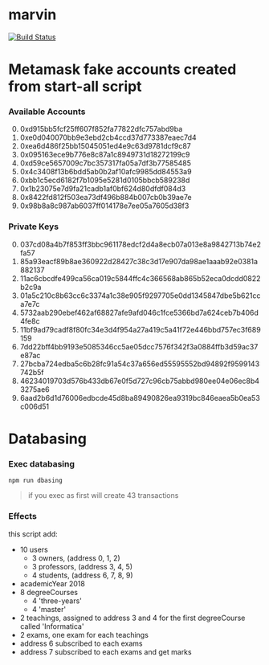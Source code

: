# marvin
[![Build Status](https://travis-ci.com/mtodescato/marvin.svg?token=R8wzNYi4NLcvzgP4seCd&branch=master)](https://travis-ci.com/mtodescato/marvin)

# Metamask fake accounts created from start-all script

### Available Accounts
0. 0xd915bb5fcf25ff607f852fa77822dfc757abd9ba
1. 0xe0d040070bb9e3ebd2cb4ccd37d773387eaec7d4
2. 0xea6d486f25bb15045051ed4e9c63d9781dcf9c87
3. 0x095163ece9b776e8c87a1c8949731d18272199c9
4. 0xd59ce5657009c7bc357317fa05a7df3b77585485
5. 0x4c3408f13b6bdd5ab0b2af10afc9985dd84553a9
6. 0xbb1c5ecd6182f7b1095e5281d0105bbcb589238d
7. 0x1b23075e7d9fa21cadb1af0bf624d80dfdf084d3
8. 0x8422fd812f503ea73df496b884b007cb0b39ae7e
9. 0x98b8a8c987ab6037ff014178e7ee05a7605d38f3

### Private Keys
0. 037cd08a4b7f853ff3bbc961178edcf2d4a8ecb07a013e8a9842713b74e2fa57
1. 85a93eacf89b8ae360922d28427c38c3d17e907da98ae1aaab92e0381a882137
2. 11ac6cbcdfe499ca56ca019c5844ffc4c366568ab865b52eca0dcdd0822b2c9a
3. 01a5c210c8b63cc6c3374a1c38e905f9297705e0dd1345847dbe5b621cca7e7c
4. 5732aab290ebef462af68827afe9afd046c1fce5366bd7a624ceb7b406d4fe8c
5. 11bf9ad79cadf8f80fc34e3d4f954a27a419c5a41f72e446bbd757ec3f689159
6. 7dd22bff4bb9193e5085346cc5ae05dcc7576f342f3a0884ffb3d59ac37e87ac
7. 27bcba724edba5c6b28fc91a54c37a656ed55595552bd94892f9599143742b5f
8. 46234019703d576b433db67e0f5d727c96cb75abbd980ee04e06ec8b43275ae6
9. 6aad2b6d1d76006edbcde45d8ba89490826ea9319bc846eaea5b0ea53c006d51 

# Databasing

### Exec databasing
```
npm run dbasing
```

>if you exec as first will create 43 transactions

### Effects
this script add:
- 10 users
  - 3 owners, (address 0, 1, 2)
  - 3 professors, (address 3, 4, 5)
  - 4 students, (address 6, 7, 8, 9)
- academicYear 2018
- 8 degreeCourses
  - 4 'three-years'
  - 4 'master'
- 2 teachings, assigned to address 3 and 4 for the first degreeCourse called 'Informatica'
- 2 exams, one exam for each teachings
- address 6 subscribed to each exams
- address 7 subscribed to each exams and get marks
